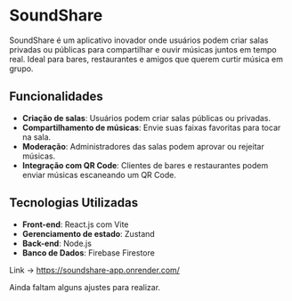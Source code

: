 # SoundShare

SoundShare é um aplicativo inovador onde usuários podem criar salas privadas ou públicas para compartilhar e ouvir músicas juntos em tempo real. Ideal para bares, restaurantes e amigos que querem curtir música em grupo.

## Funcionalidades
- **Criação de salas**: Usuários podem criar salas públicas ou privadas.
- **Compartilhamento de músicas**: Envie suas faixas favoritas para tocar na sala.
- **Moderação**: Administradores das salas podem aprovar ou rejeitar músicas.
- **Integração com QR Code**: Clientes de bares e restaurantes podem enviar músicas escaneando um QR Code.

## Tecnologias Utilizadas
- **Front-end**: React.js com Vite
- **Gerenciamento de estado**: Zustand
- **Back-end**: Node.js
- **Banco de Dados**: Firebase Firestore

Link -> https://soundshare-app.onrender.com/

Ainda faltam alguns ajustes para realizar.
